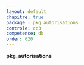 ```yaml
---
layout: default
chapitre: true
package : pkg_autorisations
controle: cc3
competence: db
order: 620
---
```


**pkg_autorisations**

